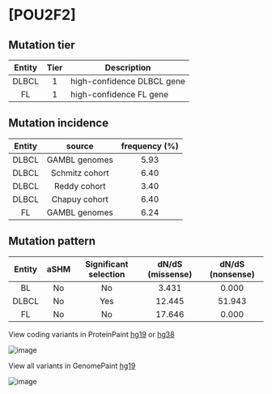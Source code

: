 # [POU2F2]

## Mutation tier

|Entity|Tier|Description               |
|:------:|:----:|--------------------------|
|DLBCL |1   |high-confidence DLBCL gene|
|FL    |1   |high-confidence FL gene   |
## Mutation incidence

|Entity|source        |frequency (%)|
|:------:|:--------------:|:-------------:|
|DLBCL |GAMBL genomes |5.93         |
|DLBCL |Schmitz cohort|6.40         |
|DLBCL |Reddy cohort  |3.40         |
|DLBCL |Chapuy cohort |6.40         |
|FL    |GAMBL genomes |6.24         |

## Mutation pattern

|Entity|aSHM|Significant selection|dN/dS (missense)|dN/dS (nonsense)|
|:------:|:----:|:---------------------:|:----------------:|:----------------:|
|BL    |No  |No                   | 3.431          | 0.000          |
|DLBCL |No  |Yes                  |12.445          |51.943          |
|FL    |No  |No                   |17.646          | 0.000          |



View coding variants in ProteinPaint [hg19](https://www.bcgsc.ca/downloads/morinlab/GAMBL/test/genes/POU2F2_protein.html)  or [hg38](https://www.bcgsc.ca/downloads/morinlab/GAMBL/test/genes/POU2F2_protein_hg38.html)

![image](../../images/proteinpaint/POU2F2_NM_002698.svg)

View all variants in GenomePaint [hg19](https://www.bcgsc.ca/downloads/morinlab/GAMBL/test/genes/POU2F2.html)

![image](../../images/proteinpaint/POU2F2.svg)
